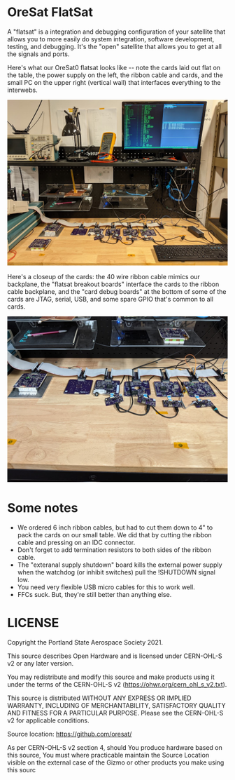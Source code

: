 # OreSat FlatSat

A "flatsat" is a integration and debugging configuration of your satellite that allows you to more easily do system integration, software development, testing, and debugging. It's the "open" satellite that allows you to get at all the signals and ports.

Here's what our OreSat0 flatsat looks like -- note the cards laid out flat on the table, the power supply on the left, the ribbon cable and cards, and the small PC on the upper right (vertical wall) that interfaces everything to the interwebs.

![OreSat 1U Backplane Picture](https://github.com/oresat/oresat-flatsat/raw/master/oresat-flatsat.jpg)

Here's a closeup of the cards: the 40 wire ribbon cable mimics our backplane, the "flatsat breakout boards" interface the cards to the ribbon cable backplane, and the "card debug boards" at the bottom of some of the cards are JTAG, serial, USB, and some spare GPIO that's common to all cards.

![OreSat 1U Backplane Picture](https://github.com/oresat/oresat-flatsat/raw/master/oresat-flatsat-cards.jpg)

# Some notes

- We ordered 6 inch ribbon cables, but had to cut them down to 4" to pack the cards on our small table. We did that by cutting the ribbon cable and pressing on an IDC connector.
- Don't forget to add termination resistors to both sides of the ribbon cable.
- The "exteranal supply shutdown" board kills the external power supply when the watchdog (or inhibit switches) pull the !SHUTDOWN signal low.
- You need very flexible USB micro cables for this to work well.
- FFCs suck. But, they're still better than anything else.

# LICENSE

Copyright the Portland State Aerospace Society 2021.

This source describes Open Hardware and is licensed under CERN-OHL-S v2 or any later version.

You may redistribute and modify this source and make products using it under the terms of the CERN-OHL-S v2 (https://ohwr.org/cern_ohl_s_v2.txt).

This source is distributed WITHOUT ANY EXPRESS OR IMPLIED WARRANTY, INCLUDING OF MERCHANTABILITY, SATISFACTORY QUALITY AND FITNESS FOR A PARTICULAR PURPOSE. Please see the CERN-OHL-S v2 for applicable conditions.

Source location: https://github.com/oresat/

As per CERN-OHL-S v2 section 4, should You produce hardware based on this source, You must where practicable maintain the Source Location visible on the external case of the Gizmo or other products you make using this sourc

